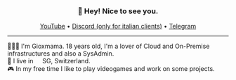 <h3 align="center">👋 Hey! Nice to see you.</h3>
<p align="center">
  <a href="https://www.youtube.com/channel/UCY5LMxalio4WAR_NKNYwVLg/videos">YouTube</a> •
  <a href="https://discord.gg/ptWQWg7H">Discord (only for italian clients)</a> •
  <a href="https://t.me/ux_rock_local">Telegram</a>
</p>

---
<p>
👨🏻‍💻 I'm Gioxmama. 18 years old, I'm a lover of Cloud and On-Premise infrastructures and also a SysAdmin.</br>
💼 I live in <img src="https://cdn-icons-png.flaticon.com/512/323/323306.png" width="13"/> SG, Switzerland.</br>
🎮 In my free time I like to play videogames and work on some projects.
</p>
